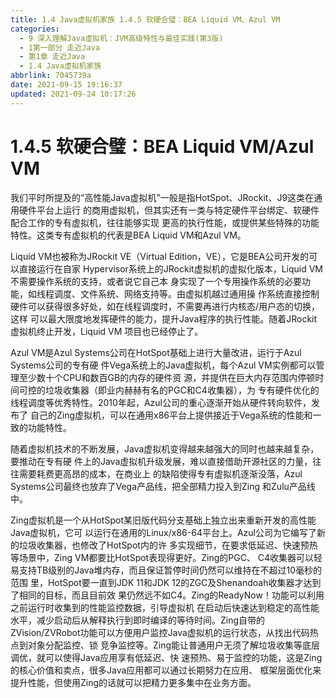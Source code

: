 ```yaml
---
title: 1.4 Java虚拟机家族 1.4.5 软硬合璧：BEA Liquid VM、Azul VM
categories: 
  - 9 深入理解Java虛拟机：JVM高级特性与最佳实践(第3版)
  - 1第一部分 走近Java
  - 第1章 走近Java
  - 1.4 Java虚拟机家族
abbrlink: 7045739a
date: 2021-09-15 19:16:37
updated: 2021-09-24 10:17:26
---
```

# 1.4.5 软硬合璧：BEA Liquid VM/Azul VM
我们平时所提及的“高性能Java虚拟机”一般是指HotSpot、JRockit、J9这类在通用硬件平台上运行 的商用虚拟机，但其实还有一类与特定硬件平台绑定、软硬件配合工作的专有虚拟机，往往能够实现 更高的执行性能，或提供某些特殊的功能特性。这类专有虚拟机的代表是BEA Liquid VM和Azul VM。

Liquid VM也被称为JRockit VE（Virtual Edition，VE），它是BEA公司开发的可以直接运行在自家 Hypervisor系统上的JRockit虚拟机的虚拟化版本，Liquid VM不需要操作系统的支持，或者说它自己本 身实现了一个专用操作系统的必要功能，如线程调度、文件系统、网络支持等。由虚拟机越过通用操 作系统直接控制硬件可以获得很多好处，如在线程调度时，不需要再进行内核态/用户态的切换，这样 可以最大限度地发挥硬件的能力，提升Java程序的执行性能。随着JRockit虚拟机终止开发，Liquid VM 项目也已经停止了。

Azul VM是Azul Systems公司在HotSpot基础上进行大量改进，运行于Azul Systems公司的专有硬 件Vega系统上的Java虚拟机，每个Azul VM实例都可以管理至少数十个CPU和数百GB的内存的硬件资 源，并提供在巨大内存范围内停顿时间可控的垃圾收集器（即业内赫赫有名的PGC和C4收集器），为 专有硬件优化的线程调度等优秀特性。2010年起，Azul公司的重心逐渐开始从硬件转向软件，发布了 自己的Zing虚拟机，可以在通用x86平台上提供接近于Vega系统的性能和一致的功能特性。

随着虚拟机技术的不断发展，Java虚拟机变得越来越强大的同时也越来越复杂，要推动在专有硬 件上的Java虚拟机升级发展，难以直接借助开源社区的力量，往往需要耗费更高昂的成本，在商业上 的缺陷使得专有虚拟机逐渐没落，Azul Systems公司最终也放弃了Vega产品线，把全部精力投入到Zing 和Zulu产品线中。

Zing虚拟机是一个从HotSpot某旧版代码分支基础上独立出来重新开发的高性能Java虚拟机，它可 以运行在通用的Linux/x86-64平台上。Azul公司为它编写了新的垃圾收集器，也修改了HotSpot内的许 多实现细节，在要求低延迟、快速预热等场景中，Zing VM都要比HotSpot表现得更好。Zing的PGC、 C4收集器可以轻易支持TB级别的Java堆内存，而且保证暂停时间仍然可以维持在不超过10毫秒的范围 里，HotSpot要一直到JDK 11和JDK 12的ZGC及Shenandoah收集器才达到了相同的目标，而且目前效 果仍然远不如C4。Zing的ReadyNow！功能可以利用之前运行时收集到的性能监控数据，引导虚拟机 在启动后快速达到稳定的高性能水平，减少启动后从解释执行到即时编译的等待时间。Zing自带的 ZVision/ZVRobot功能可以方便用户监控Java虚拟机的运行状态，从找出代码热点到对象分配监控、锁 竞争监控等。Zing能让普通用户无须了解垃圾收集等底层调优，就可以使得Java应用享有低延迟、快 速预热、易于监控的功能，这是Zing的核心价值和卖点，很多Java应用都可以通过长期努力在应用、 框架层面优化来提升性能，但使用Zing的话就可以把精力更多集中在业务方面。
